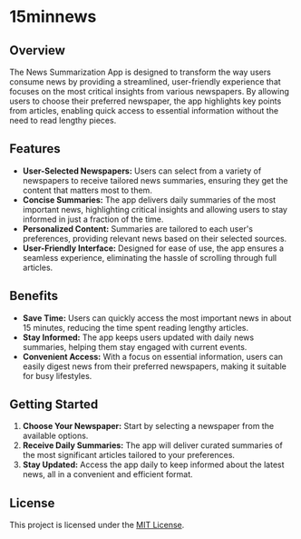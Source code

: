 # 15minnews

## Overview

The News Summarization App is designed to transform the way users consume news by providing a streamlined, user-friendly experience that focuses on the most critical insights from various newspapers. By allowing users to choose their preferred newspaper, the app highlights key points from articles, enabling quick access to essential information without the need to read lengthy pieces.

## Features

- **User-Selected Newspapers:** Users can select from a variety of newspapers to receive tailored news summaries, ensuring they get the content that matters most to them.
- **Concise Summaries:** The app delivers daily summaries of the most important news, highlighting critical insights and allowing users to stay informed in just a fraction of the time.
- **Personalized Content:** Summaries are tailored to each user's preferences, providing relevant news based on their selected sources.
- **User-Friendly Interface:** Designed for ease of use, the app ensures a seamless experience, eliminating the hassle of scrolling through full articles.

## Benefits

- **Save Time:** Users can quickly access the most important news in about 15 minutes, reducing the time spent reading lengthy articles.
- **Stay Informed:** The app keeps users updated with daily news summaries, helping them stay engaged with current events.
- **Convenient Access:** With a focus on essential information, users can easily digest news from their preferred newspapers, making it suitable for busy lifestyles.

## Getting Started

1. **Choose Your Newspaper:** Start by selecting a newspaper from the available options.
2. **Receive Daily Summaries:** The app will deliver curated summaries of the most significant articles tailored to your preferences.
3. **Stay Updated:** Access the app daily to keep informed about the latest news, all in a convenient and efficient format.

## License

This project is licensed under the [MIT License](LICENSE).
